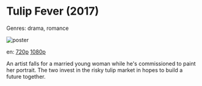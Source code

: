 # Tulip Fever (2017)

Genres: drama, romance

![poster](http://image.tmdb.org/t/p/w500/lmfop4zLqFWFTkKSYp7V5jgeM6I.jpg)

en:
  [720p](magnet:?xt=urn:btih:2991FC51F79FF2103F392F856CFD9FF76F07A17A&tr=udp://glotorrents.pw:6969/announce&tr=udp://tracker.opentrackr.org:1337/announce&tr=udp://torrent.gresille.org:80/announce&tr=udp://tracker.openbittorrent.com:80&tr=udp://tracker.coppersurfer.tk:6969&tr=udp://tracker.leechers-paradise.org:6969&tr=udp://p4p.arenabg.ch:1337&tr=udp://tracker.internetwarriors.net:1337)
  [1080p](magnet:?xt=urn:btih:0437D31888DAA36B8EE7BF856FE4A71E138881B9&tr=udp://glotorrents.pw:6969/announce&tr=udp://tracker.opentrackr.org:1337/announce&tr=udp://torrent.gresille.org:80/announce&tr=udp://tracker.openbittorrent.com:80&tr=udp://tracker.coppersurfer.tk:6969&tr=udp://tracker.leechers-paradise.org:6969&tr=udp://p4p.arenabg.ch:1337&tr=udp://tracker.internetwarriors.net:1337)
  


An artist falls for a married young woman while he's commissioned to paint her portrait. The two invest in the risky tulip market in hopes to build a future together.